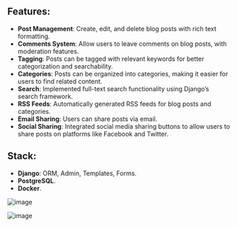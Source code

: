 ## Features:

  + **Post Management**: Create, edit, and delete blog posts with rich text formatting.
  + **Comments System**: Allow users to leave comments on blog posts, with moderation features.
  + **Tagging**: Posts can be tagged with relevant keywords for better categorization and searchability.
  + **Categories**: Posts can be organized into categories, making it easier for users to find related content.
  + **Search**: Implemented full-text search functionality using Django’s search framework.
  + **RSS Feeds**: Automatically generated RSS feeds for blog posts and categories.
  + **Email Sharing**: Users can share posts via email.
  + **Social Sharing**: Integrated social media sharing buttons to allow users to share posts on platforms like Facebook and Twitter.

## Stack:

  - **Django**: ORM, Admin, Templates, Forms.
  - **PostgreSQL**.
  - **Docker**.




![image](https://github.com/user-attachments/assets/c3ad2225-65a3-4c24-94f8-833c5de344b4)

![image](https://github.com/user-attachments/assets/cbaa9c56-e230-46b2-b011-7ecc966d732f)

